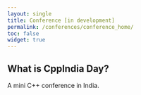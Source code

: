 ```yaml
---
layout: single
title: Conference [in development]
permalink: /conferences/conference_home/
toc: false
widget: true
---
```



## What is CppIndia Day?

A mini C++ conference in India. 
